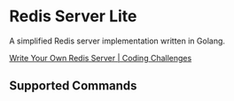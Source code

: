 # Redis Server Lite
A simplified Redis server implementation written in Golang.

[Write Your Own Redis Server | Coding Challenges](https://codingchallenges.fyi/challenges/challenge-redis)

## Supported Commands


